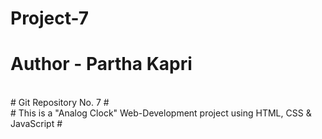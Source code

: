 # Project-7

# Author - Partha Kapri
<br>
# Git Repository No. 7 #
<br>
# This is a "Analog Clock" Web-Development project using HTML, CSS & JavaScript #
